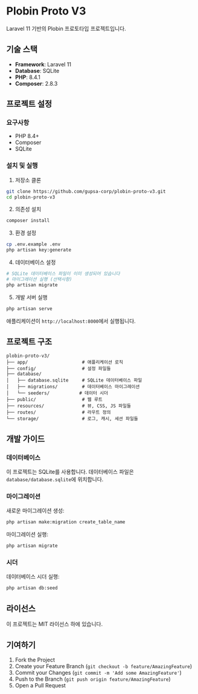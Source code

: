 # Plobin Proto V3

Laravel 11 기반의 Plobin 프로토타입 프로젝트입니다.

## 기술 스택

- **Framework**: Laravel 11
- **Database**: SQLite
- **PHP**: 8.4.1
- **Composer**: 2.8.3

## 프로젝트 설정

### 요구사항

- PHP 8.4+
- Composer
- SQLite

### 설치 및 실행

1. 저장소 클론
```bash
git clone https://github.com/gupsa-corp/plobin-proto-v3.git
cd plobin-proto-v3
```

2. 의존성 설치
```bash
composer install
```

3. 환경 설정
```bash
cp .env.example .env
php artisan key:generate
```

4. 데이터베이스 설정
```bash
# SQLite 데이터베이스 파일이 이미 생성되어 있습니다
# 마이그레이션 실행 (선택사항)
php artisan migrate
```

5. 개발 서버 실행
```bash
php artisan serve
```

애플리케이션이 `http://localhost:8000`에서 실행됩니다.

## 프로젝트 구조

```
plobin-proto-v3/
├── app/                    # 애플리케이션 로직
├── config/                 # 설정 파일들
├── database/
│   ├── database.sqlite     # SQLite 데이터베이스 파일
│   ├── migrations/         # 데이터베이스 마이그레이션
│   └── seeders/           # 데이터 시더
├── public/                 # 웹 루트
├── resources/              # 뷰, CSS, JS 파일들
├── routes/                 # 라우트 정의
└── storage/                # 로그, 캐시, 세션 파일들
```

## 개발 가이드

### 데이터베이스

이 프로젝트는 SQLite를 사용합니다. 데이터베이스 파일은 `database/database.sqlite`에 위치합니다.

### 마이그레이션

새로운 마이그레이션 생성:
```bash
php artisan make:migration create_table_name
```

마이그레이션 실행:
```bash
php artisan migrate
```

### 시더

데이터베이스 시더 실행:
```bash
php artisan db:seed
```

## 라이선스

이 프로젝트는 MIT 라이선스 하에 있습니다.

## 기여하기

1. Fork the Project
2. Create your Feature Branch (`git checkout -b feature/AmazingFeature`)
3. Commit your Changes (`git commit -m 'Add some AmazingFeature'`)
4. Push to the Branch (`git push origin feature/AmazingFeature`)
5. Open a Pull Request